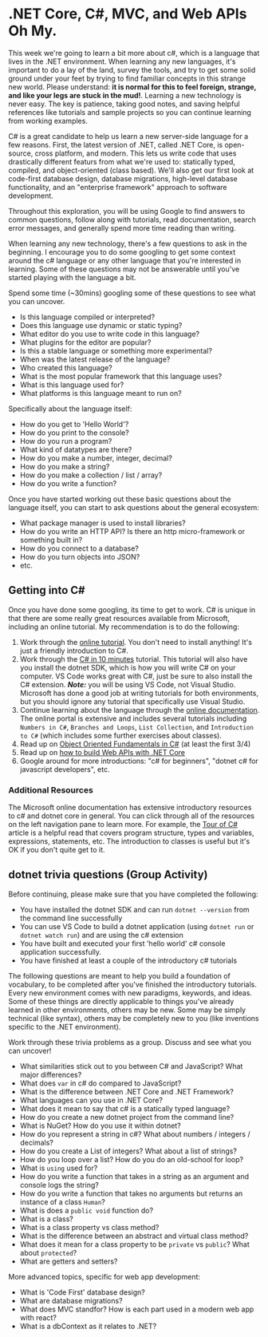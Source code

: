 # .NET Core, C#, MVC, and Web APIs Oh My.

This week we're going to learn a bit more about c#, which is a language that lives in the .NET environment. When learning any new languages, it's important to do a lay of the land, survey the tools, and try to get some solid ground under your feet by trying to find familiar concepts in this strange new world. Please understand: **it is normal for this to feel foreign, strange, and like your legs are stuck in the mud!**. Learning a new technology is never easy. The key is patience, taking good notes, and saving helpful references like tutorials and sample projects so you can continue learning from working examples.

C# is a great candidate to help us learn a new server-side language for a few reasons. First, the latest version of .NET, called .NET Core, is open-source, cross platform, and modern. This lets us write code that uses drastically different featurs from what we're used to: statically typed, compiled, and object-oriented (class based). We'll also get our first look at code-first database design, database migrations, high-level database functionality, and an "enterprise framework" approach to software development.

Throughout this exploration, you will be using Google to find answers to common questions, follow along with tutorials, read documentation, search error messages, and generally spend more time reading than writing.

When learning any new technology, there's a few questions to ask in the beginning. I encourage you to do some googling to get some context around the c# language or any other language that you're interested in learning. Some of these questions may not be answerable until you've started playing with the language a bit.

Spend some time (~30mins) googling some of these questions to see what you can uncover.

  - Is this language compiled or interpreted?
  - Does this language use dynamic or static typing?
  - What editor do you use to write code in this language?
  - What plugins for the editor are popular?
  - Is this a stable language or something more experimental?
  - When was the latest release of the language?
  - Who created this language?
  - What is the most popular framework that this language uses?
  - What is this language used for?
  - What platforms is this language meant to run on?
  
Specifically about the language itself:
  - How do you get to 'Hello World'? 
  - How do you print to the console?
  - How do you run a program?
  - What kind of datatypes are there? 
  - How do you make a number, integer, decimal?
  - How do you make a string?
  - How do you make a collection / list / array?
  - How do you write a function?
  
Once you have started working out these basic questions about the language itself, you can start to ask questions about the general ecosystem:

  - What package manager is used to install libraries?
  - How do you write an HTTP API? Is there an http micro-framework or something built in?
  - How do you connect to a database?
  - How do you turn objects into JSON?
  - etc.
  
## Getting into C#

Once you have done some googling, its time to get to work. C# is unique in that there are some really great resources available from Microsoft, including an online tutorial. My recommendation is to do the following:

  1. Work through the [online tutorial](https://dotnet.microsoft.com/learn/dotnet/in-browser-tutorial/1). You don't need to install anything! It's just a friendly introduction to C#.
  2. Work through the [C# in 10 minutes](https://dotnet.microsoft.com/learn/dotnet/hello-world-tutorial/next) tutorial. This tutorial will also have you install the dotnet SDK, which is how you will write C# on your computer. VS Code works great with C#, just be sure to also install the C# extension. ***Note:*** you will be using VS Code, not Visual Studio. Microsoft has done a good job at writing tutorials for both environments, but you should ignore any tutorial that specifically use Visual Studio.
  3. Continue learning about the language through the [online documentation](https://docs.microsoft.com/en-us/dotnet/csharp/tutorials/). The online portal is extensive and includes several tutorials including `Numbers in C#`, `Branches and Loops`, `List Collection`, and `Introduction to C#` (which includes some further exercises about classes).
  4. Read up on [Object Oriented Fundamentals in C#](https://docs.microsoft.com/en-us/dotnet/csharp/programming-guide/concepts/object-oriented-programming) (at least the first 3/4)
  5. Read up on [how to build Web APIs with .NET Core](https://docs.microsoft.com/en-us/aspnet/core/tutorials/first-web-api?view=aspnetcore-3.1&tabs=visual-studio-code)
  5. Google around for more introductions: "c# for beginners", "dotnet c# for javascript developers", etc.
  
### Additional Resources

The Microsoft online documentation has extensive introductory resources to c# and dotnet core in general. You can click through all of the resources on the left navigation pane to learn more. For example, the [Tour of C#](https://docs.microsoft.com/en-us/dotnet/csharp/tour-of-csharp/) article is a helpful read that covers program structure, types and variables, expressions, statements, etc. The introduction to classes is useful but it's OK if you don't quite get to it.

## dotnet trivia questions (Group Activity)

Before continuing, please make sure that you have completed the following:

  - You have installed the dotnet SDK and can run `dotnet --version` from the command line successfully
  - You can use VS Code to build a dotnet application (using `dotnet run` or `dotnet watch run`) and are using the c# extension
  - You have built and executed your first 'hello world' c# console application successfully.
  - You have finished at least a couple of the introductory c# tutorials

The following questions are meant to help you build a foundation of vocabulary, to be completed after you've finished the introductory tutorials. Every new environment comes with new paradigms, keywords, and ideas. Some of these things are directly applicable to things you've already learned in other environments, others may be new. Some may be simply technical (like syntax), others may be completely new to you (like inventions specific to the .NET environment).

Work through these trivia problems as a group. Discuss and see what you can uncover!

  - What similarities stick out to you between C# and JavaScript? What major differences?
  - What does `var` in c# do compared to JavaScript?
  - What is the difference between .NET Core and .NET Framework?
  - What languages can you use in .NET Core?
  - What does it mean to say that c# is a statically typed language?
  - How do you create a new dotnet project from the command line?
  - What is NuGet? How do you use it within dotnet?
  - How do you represent a string in c#? What about numbers / integers / decimals?
  - How do you create a List of integers? What about a list of strings?
  - How do you loop over a list? How do you do an old-school for loop?
  - What is `using` used for?
  - How do you write a function that takes in a string as an argument and console logs the string?
  - How do you write a function that takes no arguments but returns an instance of a class `Human`?
  - What is does a `public void` function do?
  - What is a class?
  - What is a class property vs class method?
  - What is the difference between an abstract and virtual class method?
  - What does it mean for a class property to be `private` vs `public`? What about `protected`?
  - What are getters and setters?

More advanced topics, specific for web app development:
  - What is 'Code First' database design?
  - What are database migrations?
  - What does MVC standfor? How is each part used in a modern web app with react?
  - What is a dbContext as it relates to .NET?
